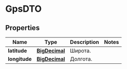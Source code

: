 

# GpsDTO

## Properties

Name | Type | Description | Notes
------------ | ------------- | ------------- | -------------
**latitude** | [**BigDecimal**](BigDecimal.md) | Широта. | 
**longitude** | [**BigDecimal**](BigDecimal.md) | Долгота. | 




